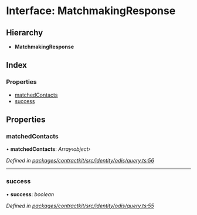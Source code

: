 # Interface: MatchmakingResponse

## Hierarchy

* **MatchmakingResponse**

## Index

### Properties

* [matchedContacts](_identity_odis_query_.matchmakingresponse.md#matchedcontacts)
* [success](_identity_odis_query_.matchmakingresponse.md#success)

## Properties

###  matchedContacts

• **matchedContacts**: *Array‹object›*

*Defined in [packages/contractkit/src/identity/odis/query.ts:56](https://github.com/celo-org/celo-monorepo/blob/master/packages/contractkit/src/identity/odis/query.ts#L56)*

___

###  success

• **success**: *boolean*

*Defined in [packages/contractkit/src/identity/odis/query.ts:55](https://github.com/celo-org/celo-monorepo/blob/master/packages/contractkit/src/identity/odis/query.ts#L55)*
